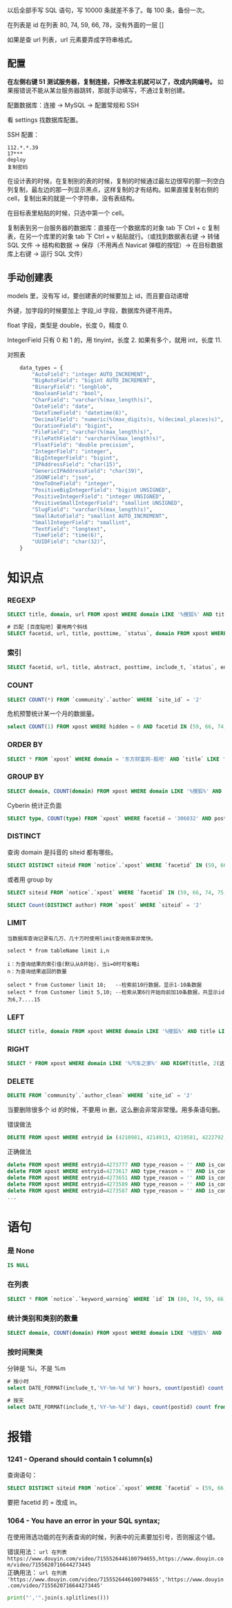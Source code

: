 
以后全部手写 SQL 语句，写 10000 条就差不多了。每 100 条，备份一次。    

在列表是 id 在列表 80, 74, 59, 66, 78，没有外面的一层 []    

如果是查 url 列表，url 元素要弄成字符串格式。    


## 配置   

**在左侧右键 51 测试服务器，复制连接，只修改主机就可以了，改成内网编号。** 如果报错说不能从某台服务器跳转，那就手动填写，不通过复制创建。          

配置数据库：连接 -> MySQL -> 配置常规和 SSH   

看 settings 找数据库配置。   

SSH 配置：  

    112.*.*.39
    17***  
    deploy  
    复制密码   


在设计表的时候，在复制别的表的时候，复制的时候通过最左边很窄的那一列空白列复制，最左边的那一列显示黑点，这样复制的才有结构。如果直接复制右侧的 cell，复制出来的就是一个字符串，没有表结构。     

在目标表里粘贴的时候，只选中第一个 cell。   

复制表到另一台服务器的数据库：直接在一个数据库的对象 tab 下 Ctrl + c 复制表，在另一个库里的对象 tab 下 Ctrl + v 粘贴就行。（或找到数据表右键 -> 转储 SQL 文件 -> 结构和数据 -> 保存（不用再点 Navicat 弹框的按钮）-> 在目标数据库上右键 -> 运行 SQL 文件）   


## 手动创建表  

models 里，没有写 id，要创建表的时候要加上 id，而且要自动递增    

外键，加字段的时候要加上 字段_id 字段，数据库外键不用弄。    

float 字段，类型是 double，长度 0，精度 0.     

IntegerField 只有 0 和 1 的，用 tinyint，长度 2. 如果有多个，就用 int，长度 11.     


对照表   

```python  
    data_types = {
        "AutoField": "integer AUTO_INCREMENT",
        "BigAutoField": "bigint AUTO_INCREMENT",
        "BinaryField": "longblob",
        "BooleanField": "bool",
        "CharField": "varchar(%(max_length)s)",
        "DateField": "date",
        "DateTimeField": "datetime(6)",
        "DecimalField": "numeric(%(max_digits)s, %(decimal_places)s)",
        "DurationField": "bigint",
        "FileField": "varchar(%(max_length)s)",
        "FilePathField": "varchar(%(max_length)s)",
        "FloatField": "double precision",
        "IntegerField": "integer",
        "BigIntegerField": "bigint",
        "IPAddressField": "char(15)",
        "GenericIPAddressField": "char(39)",
        "JSONField": "json",
        "OneToOneField": "integer",
        "PositiveBigIntegerField": "bigint UNSIGNED",
        "PositiveIntegerField": "integer UNSIGNED",
        "PositiveSmallIntegerField": "smallint UNSIGNED",
        "SlugField": "varchar(%(max_length)s)",
        "SmallAutoField": "smallint AUTO_INCREMENT",
        "SmallIntegerField": "smallint",
        "TextField": "longtext",
        "TimeField": "time(6)",
        "UUIDField": "char(32)",
    }
```




# 知识点   

### REGEXP 

```sql 
SELECT title, domain, url FROM xpost WHERE domain LIKE '%搜狐%' AND title REGEXP '^原创[ \t]*原'

# 匹配 [百度贴吧] 要用两个斜线   
SELECT facetid, url, title, posttime, `status`, domain FROM xpost WHERE domain = '百度贴吧' AND title REGEXP '\\[(.*?)\\]'
``` 

### 索引  

```sql 
SELECT facetid, url, title, abstract, posttime, include_t, `status`, entry_name FROM xpost FORCE KEY  (`idx_fid`) WHERE title LIKE "%也长锈，漆面起泡泡%" AND facetid = 74
``` 


### COUNT   

```sql 
SELECT COUNT(*) FROM `community`.`author` WHERE `site_id` = '2'
```

危机预警统计某一个月的数据量。    

```sql  
select COUNT(1) FROM xpost WHERE hidden = 0 AND facetid IN (59, 66, 74, 75, 76, 77, 78) AND posttime >= '2022-09-01 00:00:00' AND posttime <= '2022-09-30 23:59:59' AND status IN (0, 1) AND noise_rank = 0
```  


### ORDER BY  

```sql 
SELECT * FROM `xpost` WHERE domain = '东方财富网-股吧' AND `title` LIKE '%>%' ORDER BY `updatetime` DESC   
``` 

### GROUP BY 

```sql 
SELECT domain, COUNT(domain) FROM xpost WHERE domain LIKE '%搜狐%' AND title LIKE '%原创%' GROUP BY domain
``` 

Cyberin 统计正负面    

```sql  
SELECT type, COUNT(type) FROM `xpost` WHERE facetid = '306032' AND posttime >= '2022-10-01 00:00:00' AND posttime <= '2022-10-15 23:59:59' GROUP BY type 
```


### DISTINCT   

查询 domain 是抖音的 siteid 都有哪些。   

```sql   
SELECT DISTINCT siteid FROM `notice`.`xpost` WHERE `facetid` IN (59, 66, 74, 75, 76, 77, 78) AND `include_t` >= '2022-05-31 00:00:00' AND `include_t` <= '2022-06-03 23:59:59' AND `domain` = '抖音'
```

或者用 group by   

```sql   
SELECT siteid FROM `notice`.`xpost` WHERE `facetid` IN (59, 66, 74, 75, 76, 77, 78) AND `include_t` >= '2022-05-31 00:00:00' AND `include_t` <= '2022-06-03 23:59:59' AND `domain` = '抖音' GROUP BY siteid   
```


```sql 
SELECT Count(DISTINCT author) FROM `xpost` WHERE `siteid` = '2'
```


### LIMIT    

``` 
当数据库查询记录有几万、几十万时使用limit查询效率非常快。   

select * from tableName limit i,n

i：为查询结果的索引值(默认从0开始)，当i=0时可省略i    
n：为查询结果返回的数量   

select * from Customer limit 10;   --检索前10行数据，显示1-10条数据
select * from Customer limit 5,10; --检索从第6行开始向前加10条数据，共显示id为6,7....15
```   


### LEFT  

```sql 
SELECT title, domain FROM xpost WHERE domain LIKE '%搜狐%' AND title LIKE '%原创%' AND LEFT(title,2) != '原创' 
``` 


### RIGHT  

```sql
SELECT * FROM xpost WHERE domain LIKE '%汽车之家%' AND RIGHT(title, 2(这个数字就是等号后面的字符串的 len))='论坛' ORDER BY include_t DESC
```


### DELETE   

```sql  
DELETE FROM `community`.`author_clean` WHERE `site_id` = '2'
```   

当要删除很多个 id 的时候，不要用 in 删，这么删会非常非常慢。用多条语句删。    

错误做法   

```sql   
DELETE FROM xpost WHERE entryid in (4210981, 4214913, 4219581, 4222792, 4273673, 4273803, 4273596, 4273661, 4273737, 4273626, 4273795, 4273819, 4273777, 4273617, 4273651, 4273589, 4273587, 4273584, ...) AND type_reason = '' AND is_comment = 1
```

正确做法    

```sql   
delete FROM xpost WHERE entryid=4273777 AND type_reason = '' AND is_comment = 1;
delete FROM xpost WHERE entryid=4273617 AND type_reason = '' AND is_comment = 1;
delete FROM xpost WHERE entryid=4273651 AND type_reason = '' AND is_comment = 1;
delete FROM xpost WHERE entryid=4273589 AND type_reason = '' AND is_comment = 1;
delete FROM xpost WHERE entryid=4273587 AND type_reason = '' AND is_comment = 1;
...
```


# 语句   

### 是 None   

```sql 
IS NULL
```


### 在列表   

```sql 
SELECT * FROM `notice`.`keyword_warning` WHERE `id` IN (80, 74, 59, 66, 78) LIMIT 0,1000   
```

### 统计类别和类别的数量   

```sql 
SELECT domain, COUNT(domain) FROM xpost WHERE domain LIKE '%搜狐%' AND title LIKE '%原创%' GROUP BY domain
```


### 按时间聚类   

分钟是 %i，不是 %m    
```sql  
# 按小时  
select DATE_FORMAT(include_t,'%Y-%m-%d %H') hours, count(postid) count from xpost WHERE include_t >= '2022-10-01 00:00:00' group by hours ORDER BY include_t;

# 按天  
select DATE_FORMAT(include_t,'%Y-%m-%d') days, count(postid) count from xpost WHERE include_t >= '2022-10-01 00:00:00' group by days ORDER BY include_t;
```


# 报错   

### 1241 - Operand should contain 1 column(s)   

查询语句：   

```sql 
SELECT DISTINCT siteid FROM `notice`.`xpost` WHERE `facetid` = (59, 66, 74, 75, 76, 77, 78) AND `include_t` >= '2022-05-31 00:00:00' AND `include_t` <= '2022-06-03 23:59:59' AND `domain` = '抖音'  
```

要把 facetid 的 = 改成 in。   


### 1064 - You have an error in your SQL syntax;   

在使用筛选功能的在列表查询的时候，列表中的元素要加引号，否则报这个错。    

错误用法： `url 在列表 https://www.douyin.com/video/7155526446100794655,https://www.douyin.com/video/7155620716644273445`    
正确用法： `url 在列表 'https://www.douyin.com/video/7155526446100794655','https://www.douyin.com/video/7155620716644273445'`     

```python
print("','".join(s.splitlines()))    
```
